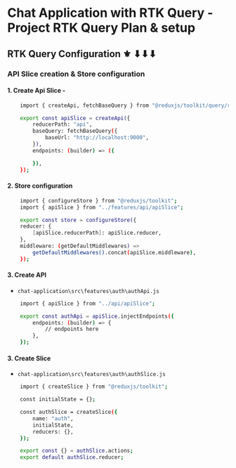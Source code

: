 # Chat Application with RTK Query - Project RTK Query Plan & setup

## RTK Query Configuration ⚜ ⬇⬇⬇

### API Slice creation & Store configuration

#### 1. Create Api Slice -

```sh
    import { createApi, fetchBaseQuery } from "@reduxjs/toolkit/query/react";

    export const apiSlice = createApi({
        reducerPath: "api",
        baseQuery: fetchBaseQuery({
            baseUrl: "http://localhost:9000",
        }),
        endpoints: (builder) => ({

        }),
    });
```

#### 2. Store configuration

```sh
    import { configureStore } from "@reduxjs/toolkit";
    import { apiSlice } from "../features/api/apiSlice";

    export const store = configureStore({
    reducer: {
        [apiSlice.reducerPath]: apiSlice.reducer,
    },
    middleware: (getDefaultMiddlewares) =>
        getDefaultMiddlewares().concat(apiSlice.middleware),
    });
```

#### 3. Create API

- `chat-application\src\features\auth\authApi.js`

```sh
    import { apiSlice } from "../api/apiSlice";

    export const authApi = apiSlice.injectEndpoints({
        endpoints: (builder) => {
            // endpoints here
        },
    });
```

#### 3. Create Slice

- `chat-application\src\features\auth\authSlice.js`

```sh
    import { createSlice } from "@reduxjs/toolkit";

    const initialState = {};

    const authSlice = createSlice({
        name: "auth",
        initialState,
        reducers: {},
    });

    export const {} = authSlice.actions;
    export default authSlice.reducer;

```

